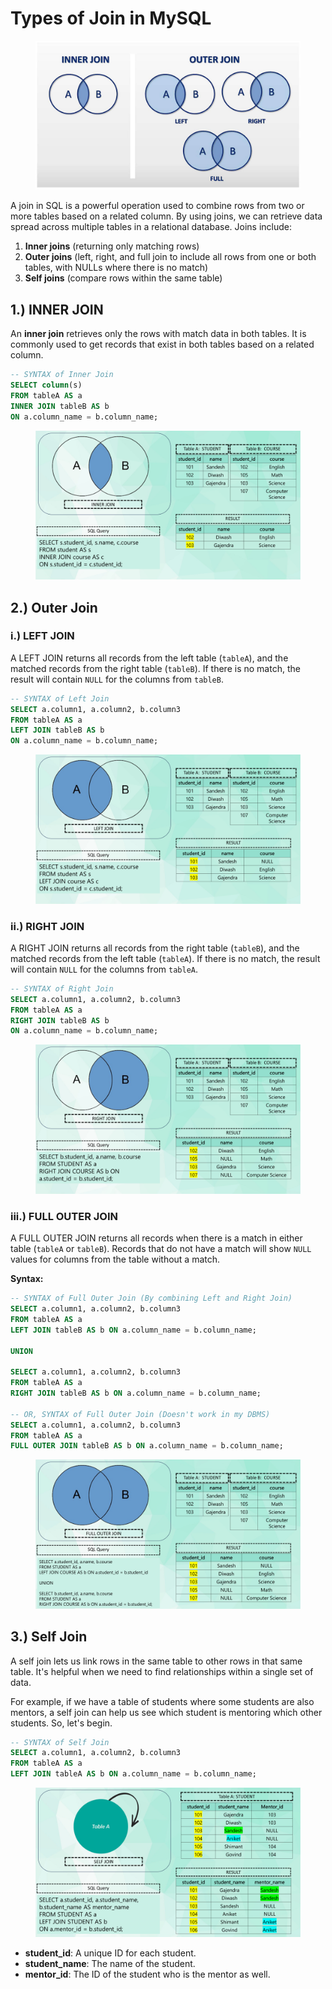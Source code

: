 # Types of Join in MySQL

<figure><img src=".gitbook/assets/Types of Join in MySQL.jpg" alt=""><figcaption></figcaption></figure>

A join in SQL is a powerful operation used to combine rows from two or more tables based on a related column. By using joins, we can retrieve data spread across multiple tables in a relational database. Joins include:

1. **Inner joins** (returning only matching rows)
2. **Outer joins** (left, right, and full join to include all rows from one or both tables, with NULLs where there is no match)
3. **Self joins** (compare rows within the same table)

## 1.) INNER JOIN

An **inner join** retrieves only the rows with match data in both tables. It is commonly used to get records that exist in both tables based on a related column.

```sql
-- SYNTAX of Inner Join
SELECT column(s) 
FROM tableA AS a 
INNER JOIN tableB AS b 
ON a.column_name = b.column_name;
```

<figure><img src=".gitbook/assets/INNER JOIN.png" alt=""><figcaption></figcaption></figure>

## 2.) **Outer Join**

### i.) LEFT JOIN

A LEFT JOIN returns all records from the left table (`tableA`), and the matched records from the right table (`tableB`). If there is no match, the result will contain `NULL` for the columns from `tableB`.

```sql
-- SYNTAX of Left Join
SELECT a.column1, a.column2, b.column3
FROM tableA AS a 
LEFT JOIN tableB AS b 
ON a.column_name = b.column_name;
```

<figure><img src=".gitbook/assets/LEFT JOIN.png" alt=""><figcaption></figcaption></figure>

### ii.) RIGHT JOIN

A RIGHT JOIN returns all records from the right table (`tableB`), and the matched records from the left table (`tableA`). If there is no match, the result will contain `NULL` for the columns from `tableA`.

```sql
-- SYNTAX of Right Join
SELECT a.column1, a.column2, b.column3
FROM tableA AS a
RIGHT JOIN tableB AS b 
ON a.column_name = b.column_name;
```

<figure><img src=".gitbook/assets/RIGHT JOIN.png" alt=""><figcaption></figcaption></figure>

### iii.) FULL OUTER JOIN

A FULL OUTER JOIN returns all records when there is a match in either table (`tableA` or `tableB`). Records that do not have a match will show `NULL` values for columns from the table without a match.

**Syntax:**

```sql
-- SYNTAX of Full Outer Join (By combining Left and Right Join)
SELECT a.column1, a.column2, b.column3
FROM tableA AS a
LEFT JOIN tableB AS b ON a.column_name = b.column_name;

UNION

SELECT a.column1, a.column2, b.column3
FROM tableA AS a
RIGHT JOIN tableB AS b ON a.column_name = b.column_name;

-- OR, SYNTAX of Full Outer Join (Doesn't work in my DBMS)
SELECT a.column1, a.column2, b.column3
FROM tableA AS a
FULL OUTER JOIN tableB AS b ON a.column_name = b.column_name;
```

<figure><img src=".gitbook/assets/FULL OUTER JOIN.png" alt=""><figcaption></figcaption></figure>

## 3.) Self Join

A self join lets us link rows in the same table to other rows in that same table. It's helpful when we need to find relationships within a single set of data.&#x20;

For example, if we have a table of students where some students are also mentors, a self join can help us see which student is mentoring which other students. So, let's begin.

```sql
-- SYNTAX of Self Join
SELECT a.column1, a.column2, b.column3
FROM tableA AS a
LEFT JOIN tableA AS b ON a.column_name = b.column_name;
```

<figure><img src=".gitbook/assets/SELF JOIN.png" alt=""><figcaption></figcaption></figure>

* **student\_id**: A unique ID for each student.
* **student\_name**: The name of the student.
* **mentor\_id**: The ID of the student who is the mentor as well.

